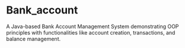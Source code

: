 # Bank_account
A Java-based Bank Account Management System demonstrating OOP principles with functionalities like account creation, transactions, and balance management.
